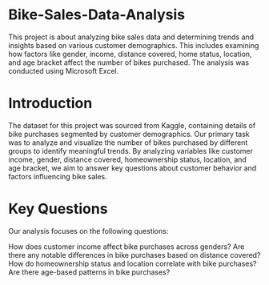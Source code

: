 # Bike-Sales-Data-Analysis
This project is about analyzing bike sales data and determining trends and insights based on various customer demographics. This includes examining how factors like gender, income, distance covered, home status, location, and age bracket affect the number of bikes purchased. The analysis was conducted using Microsoft Excel.

# Introduction
The dataset for this project was sourced from Kaggle, containing details of bike purchases segmented by customer demographics. Our primary task was to analyze and visualize the number of bikes purchased by different groups to identify meaningful trends. By analyzing variables like customer income, gender, distance covered, homeownership status, location, and age bracket, we aim to answer key questions about customer behavior and factors influencing bike sales.

# Key Questions
Our analysis focuses on the following questions:

How does customer income affect bike purchases across genders?
Are there any notable differences in bike purchases based on distance covered?
How do homeownership status and location correlate with bike purchases?
Are there age-based patterns in bike purchases?
